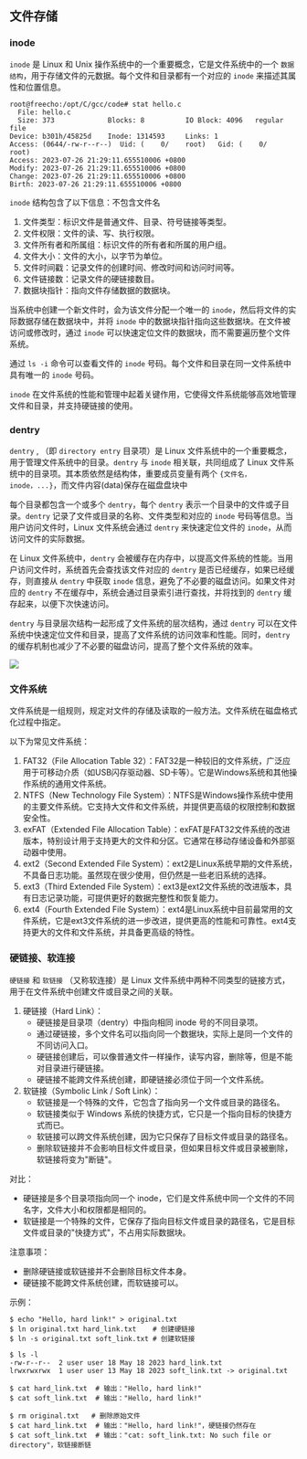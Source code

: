 ## 文件存储

### inode

`inode` 是 Linux 和 Unix 操作系统中的一个重要概念，它是文件系统中的一个 `数据结构`，用于存储文件的元数据。每个文件和目录都有一个对应的 `inode` 来描述其属性和位置信息。

```shell
root@freecho:/opt/C/gcc/code# stat hello.c
  File: hello.c
  Size: 373             Blocks: 8          IO Block: 4096   regular file
Device: b301h/45825d    Inode: 1314593     Links: 1
Access: (0644/-rw-r--r--)  Uid: (    0/    root)   Gid: (    0/    root)
Access: 2023-07-26 21:29:11.655510006 +0800
Modify: 2023-07-26 21:29:11.655510006 +0800
Change: 2023-07-26 21:29:11.655510006 +0800
Birth: 2023-07-26 21:29:11.655510006 +0800
```

`inode` 结构包含了以下信息：不包含文件名

1. 文件类型：标识文件是普通文件、目录、符号链接等类型。
2. 文件权限：文件的读、写、执行权限。
3. 文件所有者和所属组：标识文件的所有者和所属的用户组。
4. 文件大小：文件的大小，以字节为单位。
5. 文件时间戳：记录文件的创建时间、修改时间和访问时间等。
6. 文件链接数：记录文件的硬链接数目。
7. 数据块指针：指向文件存储数据的数据块。

当系统中创建一个新文件时，会为该文件分配一个唯一的 `inode`，然后将文件的实际数据存储在数据块中，并将 `inode` 中的数据块指针指向这些数据块。在文件被访问或修改时，通过 `inode` 可以快速定位文件的数据块，而不需要遍历整个文件系统。

通过 `ls -i` 命令可以查看文件的 `inode` 号码。每个文件和目录在同一文件系统中具有唯一的 `inode` 号码。

`inode` 在文件系统的性能和管理中起着关键作用，它使得文件系统能够高效地管理文件和目录，并支持硬链接的使用。

### dentry

`dentry` ,  （即 `directory entry` 目录项）是 Linux 文件系统中的一个重要概念，用于管理文件系统中的目录。`dentry` 与 `inode` 相关联，共同组成了 Linux 文件系统中的目录项。其本质依然是结构体，重要成员变量有两个 `{文件名，inode，...}`，而文件内容(data)保存在磁盘盘块中

每个目录都包含一个或多个 `dentry`，每个 `dentry` 表示一个目录中的文件或子目录。`dentry` 记录了文件或目录的名称、文件类型和对应的 `inode` 号码等信息。当用户访问文件时，Linux 文件系统会通过 `dentry` 来快速定位文件的 `inode`，从而访问文件的实际数据。

在 Linux 文件系统中，`dentry` 会被缓存在内存中，以提高文件系统的性能。当用户访问文件时，系统首先会查找该文件对应的 `dentry` 是否已经缓存，如果已经缓存，则直接从 `dentry` 中获取 `inode` 信息，避免了不必要的磁盘访问。如果文件对应的 `dentry` 不在缓存中，系统会通过目录索引进行查找，并将找到的 `dentry` 缓存起来，以便下次快速访问。

`dentry` 与目录层次结构一起形成了文件系统的层次结构，通过 `dentry` 可以在文件系统中快速定位文件和目录，提高了文件系统的访问效率和性能。同时，`dentry` 的缓存机制也减少了不必要的磁盘访问，提高了整个文件系统的效率。

![](https://yy.liveout.cn/article/Learn/C/2023/fileSys1.png)

### 文件系统

文件系统是一组规则，规定对文件的存储及读取的一般方法。文件系统在磁盘格式化过程中指定。

以下为常见文件系统：

1. FAT32（File Allocation Table 32）：FAT32是一种较旧的文件系统，广泛应用于可移动介质（如USB闪存驱动器、SD卡等）。它是Windows系统和其他操作系统的通用文件系统。
2. NTFS（New Technology File System）：NTFS是Windows操作系统中使用的主要文件系统。它支持大文件和文件系统，并提供更高级的权限控制和数据安全性。
3. exFAT（Extended File Allocation Table）：exFAT是FAT32文件系统的改进版本，特别设计用于支持更大的文件和分区。它通常在移动存储设备和外部驱动器中使用。
4. ext2（Second Extended File System）：ext2是Linux系统早期的文件系统，不具备日志功能。虽然现在很少使用，但仍然是一些老旧系统的选择。
5. ext3（Third Extended File System）：ext3是ext2文件系统的改进版本，具有日志记录功能，可提供更好的数据完整性和恢复能力。
6. ext4（Fourth Extended File System）：ext4是Linux系统中目前最常用的文件系统，它是ext3文件系统的进一步改进，提供更高的性能和可靠性。ext4支持更大的文件和文件系统，并具备更高级的特性。

### 硬链接、软连接

`硬链接` 和 `软链接` （又称软连接）是 Linux 文件系统中两种不同类型的链接方式，用于在文件系统中创建文件或目录之间的关联。

1. 硬链接（Hard Link）：
   - 硬链接是目录项（dentry）中指向相同 inode 号的不同目录项。
   - 通过硬链接，多个文件名可以指向同一个数据块，实际上是同一个文件的不同访问入口。
   - 硬链接创建后，可以像普通文件一样操作，读写内容，删除等，但是不能对目录进行硬链接。
   - 硬链接不能跨文件系统创建，即硬链接必须位于同一个文件系统。
2. 软链接（Symbolic Link / Soft Link）：
   - 软链接是一个特殊的文件，它包含了指向另一个文件或目录的路径名。
   - 软链接类似于 Windows 系统的快捷方式，它只是一个指向目标的快捷方式而已。
   - 软链接可以跨文件系统创建，因为它只保存了目标文件或目录的路径名。
   - 删除软链接并不会影响目标文件或目录，但如果目标文件或目录被删除，软链接将变为"断链"。

对比：

- 硬链接是多个目录项指向同一个 inode，它们是文件系统中同一个文件的不同名字，文件大小和权限都是相同的。
- 软链接是一个特殊的文件，它保存了指向目标文件或目录的路径名，它是目标文件或目录的"快捷方式"，不占用实际数据块。

注意事项：

- 删除硬链接或软链接并不会删除目标文件本身。
- 硬链接不能跨文件系统创建，而软链接可以。

示例：

```shell
$ echo "Hello, hard link!" > original.txt
$ ln original.txt hard_link.txt    # 创建硬链接
$ ln -s original.txt soft_link.txt # 创建软链接

$ ls -l
-rw-r--r--  2 user user 18 May 18 2023 hard_link.txt
lrwxrwxrwx  1 user user 13 May 18 2023 soft_link.txt -> original.txt

$ cat hard_link.txt  # 输出："Hello, hard link!"
$ cat soft_link.txt  # 输出："Hello, hard link!"

$ rm original.txt   # 删除原始文件
$ cat hard_link.txt  # 输出："Hello, hard link!"，硬链接仍然存在
$ cat soft_link.txt  # 输出："cat: soft_link.txt: No such file or directory"，软链接断链
```

